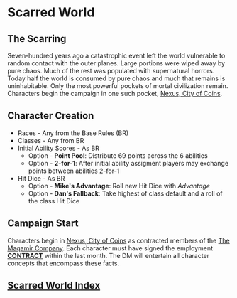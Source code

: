 # Scarred World 

## The Scarring
Seven-hundred years ago a catastrophic event left the world vulnerable to random contact with the outer planes. Large portions were wiped away by pure chaos. Much of the rest was populated with supernatural horrors. Today half the world is consumed by pure chaos and much that remains is uninhabitable. Only the most powerful pockets of mortal civilization remain. Characters begin the campaign in one such pocket, [Nexus, City of Coins](./city.md).

## Character Creation
* Races - Any from the Base Rules (BR)
* Classes - Any from BR
* Initial Ability Scores - As BR
    * Option - **Point Pool**: Distribute 69 points across the 6 abilities
    * Option - **2-for-1**: After initial ability assigment players may exchange points between abilities 2-for-1
* Hit Dice - As BR
    * Option - **Mike's Advantage**: Roll new Hit Dice with *Advantage*
    * Option - **Dan's Fallback**: Take highest of class default and a roll of the class Hit Dice

## Campaign Start
Characters begin in [Nexus, City of Coins](./city.md) as contracted members of the [The Maqamir Company](./company.md). Each character must have signed the employment [**CONTRACT**](./contract.md) within the last month. The DM will entertain all character concepts that encompass these facts.

## [Scarred World Index](./index.md)
